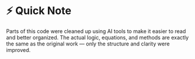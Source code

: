 # ⚡ Quick Note
Parts of this code were cleaned up using AI tools to make it easier to read and better organized. The actual logic, equations, and methods are exactly the same as the original work — only the structure and clarity were improved.
